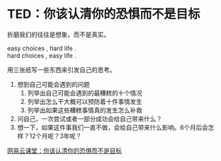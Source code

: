 # TED：你该认清你的恐惧而不是目标

折磨我们的往往是想象，而不是真实。

easy choices , hard life .  
hard choices , easy life .

用三张纸写一些东西来引发自己的思考。

1. 想到自己可能会遇到的问题
    1. 列举出自己可能会遇到的最糟糕的十个情况
    1. 列举出怎么干大概可以预防着十件事情发生
    1. 列举出如果这些糟糕事情真的发生怎么补救
1. 问自己，一次尝试或者一部分成功会给自己带来什么？
1. 想一下，如果这件事我们一直不做，会给自己带来什么影响。6个月后会怎样？12个月呢？3年呢？

[网易云课堂：你该认清你的恐惧而不是目标](https://study.163.com/course/courseLearn.htm?courseId=1003681015#/learn/video?lessonId=1048451029&courseId=1003681015)